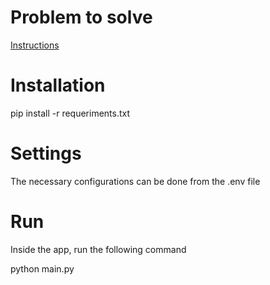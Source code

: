 # Problem to solve
[Instructions](https://github.com/pardodiazrodrigo/alk-project/blob/main/Challenge%20Data%20Analytics%20con%20Python.docx.pdf)

# Installation

pip install -r requeriments.txt 

# Settings

The necessary configurations can be done from the .env file

# Run

Inside the app, run the following command

python main.py
